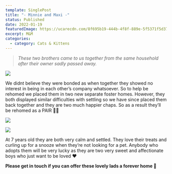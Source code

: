 ```yaml
---
template: SinglePost
title: "- Minnie and Maxi -"
status: Published
date: 2022-01-19
featuredImage: https://ucarecdn.com/8f695b19-444b-4f8f-889e-5f5371f5d37c/-/crop/643x667/0,171/-/preview/
excerpt: M&M
categories:
  - category: Cats & Kittens
---
```

> *These two brothers came to us together from the same household after their owner sadly passed away.* 

![](https://ucarecdn.com/55aef101-2608-4154-bad7-51d6f0659b0f/)

We didnt believe they were bonded as when together they showed no interest in being in each other’s company whatsoever. So to help be rehomed we placed them in two new separate foster homes. However, they both displayed similar difficulties with settling so we have since placed them back together and they are two much happier chaps. So as a result they’ll be rehomed as a PAIR ✌🏼

![](https://ucarecdn.com/16a04c0d-8649-4d9d-a0bc-f0644b954ecb/)

![](https://ucarecdn.com/0e0f38ba-8ad6-4779-b3c9-556dd2a6cca3/)


At 7 years old they are both very calm and settled. They love their treats and curling up for a snooze when they’re not looking for a pet. Anybody who adopts them will be very lucky as they are two very sweet and affectionate boys who just want to be loved ❤️


**Please get in touch if you can offer these lovely lads a forever home 🏡**